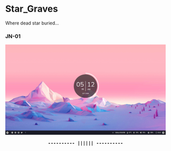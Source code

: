 # Star_Graves
Where dead star buried...

### JN-01
![](/Asset/JN-01.png)

<p align="center"><b><samp>---------- |||||| ----------</samp></b></p>
